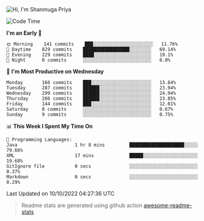 ![Hi, I'm Shanmuga Priya](https://user-images.githubusercontent.com/11372997/129910864-2785432b-adea-4e52-92eb-f9290c766e28.gif)

<!--START_SECTION:waka-->
![Code Time](http://img.shields.io/badge/Code%20Time-911%20hrs%2011%20mins-blue)

**I'm an Early 🐤** 

```text
🌞 Morning    141 commits    ███░░░░░░░░░░░░░░░░░░░░░░   11.76% 
🌆 Daytime    829 commits    █████████████████░░░░░░░░   69.14% 
🌃 Evening    229 commits    ████░░░░░░░░░░░░░░░░░░░░░   19.1% 
🌙 Night      0 commits      ░░░░░░░░░░░░░░░░░░░░░░░░░   0.0%

```
📅 **I'm Most Productive on Wednesday** 

```text
Monday       166 commits    ███░░░░░░░░░░░░░░░░░░░░░░   13.84% 
Tuesday      287 commits    ██████░░░░░░░░░░░░░░░░░░░   23.94% 
Wednesday    299 commits    ██████░░░░░░░░░░░░░░░░░░░   24.94% 
Thursday     286 commits    ██████░░░░░░░░░░░░░░░░░░░   23.85% 
Friday       144 commits    ███░░░░░░░░░░░░░░░░░░░░░░   12.01% 
Saturday     8 commits      ░░░░░░░░░░░░░░░░░░░░░░░░░   0.67% 
Sunday       9 commits      ░░░░░░░░░░░░░░░░░░░░░░░░░   0.75%

```


📊 **This Week I Spent My Time On** 

```text
💬 Programming Languages: 
Java                     1 hr 8 mins         ████████████████████░░░░░   79.66% 
XML                      17 mins             █████░░░░░░░░░░░░░░░░░░░░   19.68% 
GitIgnore file           0 secs              ░░░░░░░░░░░░░░░░░░░░░░░░░   0.37% 
Markdown                 0 secs              ░░░░░░░░░░░░░░░░░░░░░░░░░   0.29%

```


 Last Updated on 10/10/2022 04:27:36 UTC
<!--END_SECTION:waka-->
> Readme stats are generated using github action [awesome-readme-stats](https://github.com/anmol098/waka-readme-stats)
<!--
**Shanmugapriya03/Shanmugapriya03** is a ✨ _special_ ✨ repository because its `README.md` (this file) appears on your GitHub profile.

Here are some ideas to get you started:

- 🔭 I’m currently working on ...
- 🌱 I’m currently learning ...
- 👯 I’m looking to collaborate on ...
- 🤔 I’m looking for help with ...
- 💬 Ask me about ...
- 📫 How to reach me: ...
- 😄 Pronouns: ...
- ⚡ Fun fact: ...
-->

